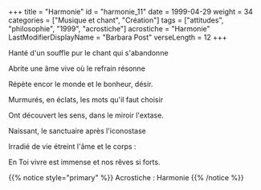 +++
title = "Harmonie"
id = "harmonie_11"
date = 1999-04-29
weight = 34
categories = ["Musique et chant", "Création"]
tags = ["attitudes", "philosophie", "1999", "acrostiche"]
acrostiche = "Harmonie"
LastModifierDisplayName = "Barbara Post"
verseLength = 12
+++

Hanté d'un souffle pur le chant qui s'abandonne

Abrite une âme vive où le refrain résonne

Répète encor le monde et le bonheur, désir.

Murmurés, en éclats, les mots qu'il faut choisir

Ont découvert les sens, dans le miroir l'extase.

Naissant, le sanctuaire après l'iconostase

Irradié de vie étreint l'âme et le corps :

En Toi vivre est immense et nos rêves si forts.

{{% notice style="primary" %}}
Acrostiche : Harmonie
{{% /notice %}}

